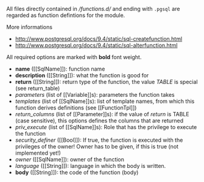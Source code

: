 All files directly contained in *<module-dir>/functions.d/* and ending with `.pgsql` are regarded as function defintions for the module.

More informations
* <http://www.postgresql.org/docs/9.4/static/sql-createfunction.html>
* <http://www.postgresql.org/docs/9.4/static/sql-alterfunction.html>

All required options are marked with **bold** font weight.

- **name** ([[SqlName]]): function name
- **description** ([[String]]): what the function is good for
- **return** ([[String]]): return type of the function, the value *TABLE* is special (see return_table)
- *parameters* (list of [[Variable]]s): parameters the function takes
- *templates* (list of [[SqlName]]s): list of template names, from which this function derives definitions (see [[FunctionTpl]])
- *return_columns* (list of [[Parameter]]s): if the value of *return* is TABLE (case sensitive), this options defines the columns that are returned
- *priv_execute* (list of [[SqlName]]s): Role that has the privilege to execute the function
- *security_definer* ([[Bool]]): If true, the function is executed with the privileges of the owner! Owner has to be given, if this is true (not implemented yet!)
- *owner* ([[SqlName]]): owner of the function
- *language* ([[String]]): language in which the body is written.
- **body** ([[String]]): the code of the function (body)

